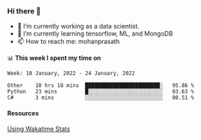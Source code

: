 ### Hi there 👋

- 🔭 I’m currently working as a data scientist.
- 🌱 I’m currently learning tensorflow, ML, and MongoDB
- 📫 How to reach me: mohanprasath

📊 **This week I spent my time on**
<!--START_SECTION:waka-->
```text
Week: 18 January, 2022 - 24 January, 2022

Other    10 hrs 18 mins  ████████████████████████░   95.86 % 
Python   23 mins         █░░░░░░░░░░░░░░░░░░░░░░░░   03.63 % 
C#       3 mins          ░░░░░░░░░░░░░░░░░░░░░░░░░   00.51 % 
```
<!--END_SECTION:waka-->

#### Resources
[Using Wakatime Stats](https://github.com/marketplace/actions/waka-readme)
